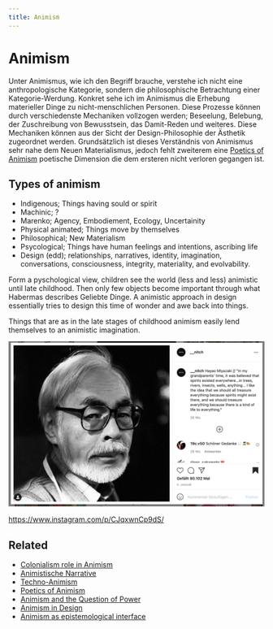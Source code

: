 ```yaml
---
title: Animism
---
```

# Animism
Unter Animismus, wie ich den Begriff brauche, verstehe ich nicht eine anthropologische Kategorie, sondern die philosophische Betrachtung einer Kategorie-Werdung. Konkret sehe ich im Animismus die Erhebung materieller Dinge zu nicht-menschlichen Personen. Diese Prozesse können durch verschiedenste Mechaniken vollzogen werden; Beseelung, Belebung, der Zuschreibung von Bewusstsein, das Damit-Reden und weiteres. Diese Mechaniken können aus der Sicht der Design-Philosophie der Ästhetik zugeordnet werden. Grundsätzlich ist dieses Verständnis von Animismus sehr nahe dem Neuen Materialismus, jedoch fehlt zweiterem eine [Poetics of Animism](notes/Poetics%20of%20Animism.md) poetische Dimension die dem ersteren nicht verloren gegangen ist.

## Types of animism
- Indigenous; Things having sould or spirit
- Machinic; ?
- Marenko; Agency, Embodiement, Ecology, Uncertainity
- Physical animated; Things move by themselves
- Philosophical; New Materialism
- Psycological; Things have human feelings and intentions, ascribing life
- Design (edd);  relationships, narratives, identity, imagination, conversations, consciousness, integrity, materiality, and evolvability.


Form a pyschological view, children see the world (less and less) animistic until late childhood. Then only few objects become important through what Habermas describes Geliebte Dinge. A animistic approach in design essentially tries to design this time of wonder and awe back into things.

Things that are as in the late stages of childhood animism easily lend themselves to an animistic imagination.

![](files/Screenshot%202021-07-11%20at%2020.57.14.jpg)

https://www.instagram.com/p/CJqxwnCp9dS/

## Related
- [Colonialism role in Animism](notes/Colonialism%20role%20in%20Animism.md)
- [Animistische Narrative](notes/Animistische%20Narrative.md)
- [Techno-Animism](notes/Techno-Animism.md)
- [Poetics of Animism](notes/Poetics%20of%20Animism.md)
- [Animism and the Question of Power](notes/Animism%20and%20the%20Question%20of%20Power.md)
- [Animism in Design](notes/Animism%20in%20Design.md)
- [Animism as epistemological interface](notes/Animism%20as%20epistemological%20interface.md)
